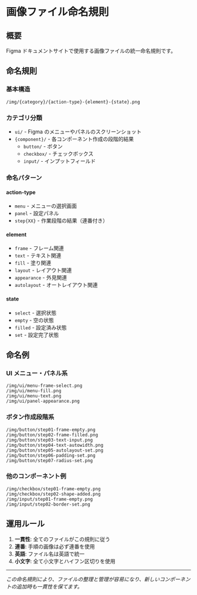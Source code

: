 # 画像ファイル命名規則

## 概要

Figma ドキュメントサイトで使用する画像ファイルの統一命名規則です。

## 命名規則

### 基本構造

```
/img/{category}/{action-type}-{element}-{state}.png
```

### カテゴリ分類

- `ui/` - Figma のメニューやパネルのスクリーンショット
- `{component}/` - 各コンポーネント作成の段階的結果
  - `button/` - ボタン
  - `checkbox/` - チェックボックス
  - `input/` - インプットフィールド

### 命名パターン

#### action-type

- `menu` - メニューの選択画面
- `panel` - 設定パネル
- `step{XX}` - 作業段階の結果（連番付き）

#### element

- `frame` - フレーム関連
- `text` - テキスト関連
- `fill` - 塗り関連
- `layout` - レイアウト関連
- `appearance` - 外見関連
- `autolayout` - オートレイアウト関連

#### state

- `select` - 選択状態
- `empty` - 空の状態
- `filled` - 設定済み状態
- `set` - 設定完了状態

## 命名例

### UI メニュー・パネル系

```
/img/ui/menu-frame-select.png
/img/ui/menu-fill.png
/img/ui/menu-text.png
/img/ui/panel-appearance.png
```

### ボタン作成段階系

```
/img/button/step01-frame-empty.png
/img/button/step02-frame-filled.png
/img/button/step03-text-input.png
/img/button/step04-text-autowidth.png
/img/button/step05-autolayout-set.png
/img/button/step06-padding-set.png
/img/button/step07-radius-set.png
```

### 他のコンポーネント例

```
/img/checkbox/step01-frame-empty.png
/img/checkbox/step02-shape-added.png
/img/input/step01-frame-empty.png
/img/input/step02-border-set.png
```

## 運用ルール

1. **一貫性**: 全てのファイルがこの規則に従う
2. **連番**: 手順の画像は必ず連番を使用
3. **英語**: ファイル名は英語で統一
4. **小文字**: 全て小文字とハイフン区切りを使用

---

_この命名規則により、ファイルの整理と管理が容易になり、新しいコンポーネントの追加時も一貫性を保てます。_
